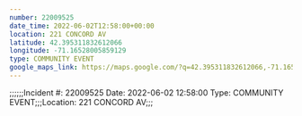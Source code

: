 ```yaml
---
number: 22009525
date_time: 2022-06-02T12:58:00+00:00
location: 221 CONCORD AV
latitude: 42.395311832612066
longitude: -71.16528005859129
type: COMMUNITY EVENT
google_maps_link: https://maps.google.com/?q=42.395311832612066,-71.16528005859129
---
```


;;;;;;Incident #: 22009525  Date: 2022-06-02 12:58:00   Type: COMMUNITY EVENT;;;Location: 221 CONCORD AV;;;
